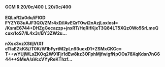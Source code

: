 #### GCM R 20/0c/400 L 20/0c/400
**EQLoR2a0du/iFIOD**<br/>**FYZYG3uAJF3QO/ZMr4xD/lAvEQrT0wi2nAzjLoxlosI=**<br/>**/KsmE6744+DHZgGecazzp+jnxRT/HqRlfKjxT3Q84LT5XQz0Wo5SrLmeQcux/foS7/lL4x3r/BY3ZW2u...**<br/><br/>
**nXsx3vzXStljVtXf**<br/>**eTlaEZkK8//T0K/W1bFyrtM2pLn93ucxD1+ZSMxCKCc=**<br/>**T++wYUjWLsZKOq2W91Fjr1dEw8kz3OFphMjfwigfNpOOa78XqKdsn7nG644++SMeA/aVccVYyReKThzf...**